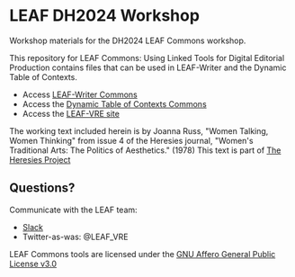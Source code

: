 # LEAF DH2024 Workshop
Workshop materials for the DH2024 LEAF Commons workshop.

This repository for LEAF Commons: Using Linked Tools for Digital Editorial Production contains files that can be used in LEAF-Writer and the Dynamic Table of Contexts.

* Access [LEAF-Writer Commons](https://leaf-writer.leaf-vre.org/)
* Access the [Dynamic Table of Contexts Commons](https://dtoc.leaf-vre.org/)
* Access the [LEAF-VRE site](https://www.leaf-vre.org/)

The working text included herein is by Joanna Russ, "Women Talking, Women Thinking" from issue 4 of the Heresies journal, "Women's Traditional Arts: The Politics of Aesthetics." (1978)
This text is part of [The Heresies Project](https://leaf.bucknell.edu/heresies)

## Questions? 
Communicate with the LEAF team:
* [Slack](https://leaf-vre.slack.com)
* Twitter-as-was: @LEAF_VRE

LEAF Commons tools are licensed under the [GNU Affero General Public License v3.0](https://gitlab.com/calincs/cwrc/leaf-writer/leaf-writer/-/blob/main/LICENSE)
